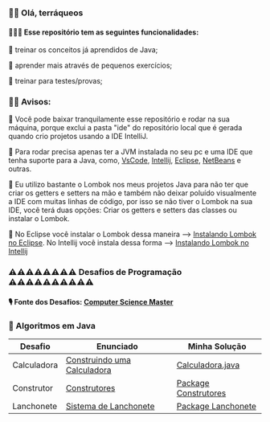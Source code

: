 ### 🖖🏻 Olá, terráqueos

#### 👩🏻‍💻 Esse repositório tem as seguintes funcionalidades:

🐫 treinar os conceitos já aprendidos de Java;

🐫 aprender mais através de pequenos exercícios;

🐫 treinar para testes/provas;

### 🧗‍♀️ Avisos:

🥁 Você pode baixar tranquilamente esse repositório e rodar na sua máquina, porque exclui a pasta "ide" do repositório local que é gerada quando crio projetos usando a IDE 
IntelliJ.

🥁 Para rodar precisa apenas ter a JVM instalada no seu pc e uma IDE que tenha suporte para a Java, como, [VsCode](https://code.visualstudio.com/), [Intellij](https://www.jetbrains.com/pt-br/idea/),
[Eclipse](https://www.eclipse.org/downloads/), [NetBeans](https://netbeans.apache.org/download/index.html) e outras.

🥁 Eu utilizo bastante o Lombok nos meus projetos Java para não ter que criar os getters e setters na mão
e também não deixar poluído visualmente a IDE com muitas linhas de código, por isso se não
tiver o Lombok na sua IDE, você terá duas opções: Criar os getters e setters das classes ou instalar o Lombok.

🥁 No Eclipse você instalar o Lombok dessa maneira --> [Instalando Lombok no Eclipse](https://dicasdejava.com.br/como-configurar-o-lombok-no-eclipse/). No Intellij você instala dessa forma --> [Instalando Lombok no Intellij](https://dicasdejava.com.br/como-configurar-o-lombok-no-intellij-idea/)


### ⚠️⚠️⚠️⚠️⚠️⚠️⚠️⚠️ Desafios de Programação ⚠️⚠️⚠️⚠️⚠️⚠️⚠️⚠️⚠️⚠

#### 🎙️ Fonte dos Desafios: [Computer Science Master](https://www.computersciencemaster.com.br/exercicios/) 

### 🔑 Algoritmos em Java

Desafio | Enunciado | Minha Solução
------- | --------- | ------------ |
Calculadora | [Construindo uma Calculadora](https://www.computersciencemaster.com.br/exercicio-calculadora/) | [Calculadora.java](https://github.com/srtapoe/exercitando-poo/tree/master/src/main/java/br/com/calculadora)   |
Construtor | [Construtores](https://www.computersciencemaster.com.br/exercicios-construtores-e-sobrecarga/)  | [Package Construtores](https://github.com/srtapoe/exercitando-poo/tree/master/src/main/java/br/com/construtores)  |
Lanchonete | [Sistema de Lanchonete](https://www.computersciencemaster.com.br/exercicio-sistema-de-lanchonete/) | [Package Lanchonete](https://github.com/srtapoe/exercitando-poo/tree/master/src/main/java/br/com/lanchonete)    |